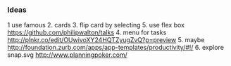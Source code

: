 ### Ideas
1  use famous
2. cards 
3. flip card by selecting 
5. use flex box https://github.com/philipwalton/talks
4. menu for tasks http://plnkr.co/edit/OUwivoXY24HQTZyugZvQ?p=preview 
5. maybe http://foundation.zurb.com/apps/app-templates/productivity/#!/
6. explore snap.svg
http://www.planningpoker.com/

